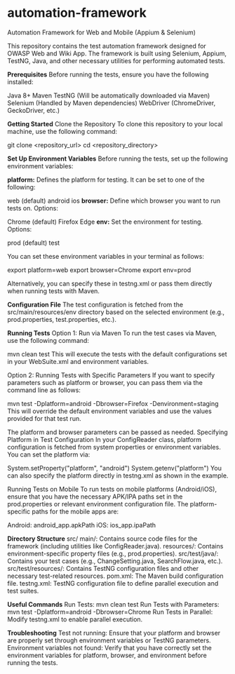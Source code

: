 # automation-framework
Automation Framework for Web and Mobile (Appium &amp; Selenium)

This repository contains the test automation framework designed for OWASP Web and Wiki App. The framework is built using Selenium, Appium, TestNG, Java, and other necessary utilities for performing automated tests.

**Prerequisites**
Before running the tests, ensure you have the following installed:

Java 8+
Maven
TestNG (Will be automatically downloaded via Maven)
Selenium (Handled by Maven dependencies)
WebDriver (ChromeDriver, GeckoDriver, etc.)

**Getting Started**
Clone the Repository
To clone this repository to your local machine, use the following command:

git clone <repository_url>
cd <repository_directory>

**Set Up Environment Variables**
Before running the tests, set up the following environment variables:

**platform:** Defines the platform for testing. It can be set to one of the following:

web (default)
android
ios
**browser:** Define which browser you want to run tests on. Options:

Chrome (default)
Firefox
Edge
**env:** Set the environment for testing. Options:

prod (default)
test

You can set these environment variables in your terminal as follows:

export platform=web
export browser=Chrome
export env=prod

Alternatively, you can specify these in testng.xml or pass them directly when running tests with Maven.

**Configuration File**
The test configuration is fetched from the src/main/resources/env directory based on the selected environment (e.g., prod.properties, test.properties, etc.).

**Running Tests**
Option 1: Run via Maven
To run the test cases via Maven, use the following command:

mvn clean test
This will execute the tests with the default configurations set in your WebSuite.xml and environment variables.

Option 2: Running Tests with Specific Parameters
If you want to specify parameters such as platform or browser, you can pass them via the command line as follows:

mvn test -Dplatform=android -Dbrowser=Firefox -Denvironment=staging
This will override the default environment variables and use the values provided for that test run.


The platform and browser parameters can be passed as needed.
Specifying Platform in Test Configuration
In your ConfigReader class, platform configuration is fetched from system properties or environment variables. You can set the platform via:

System.setProperty("platform", "android")
System.getenv("platform")
You can also specify the platform directly in testng.xml as shown in the example.

Running Tests on Mobile
To run tests on mobile platforms (Android/iOS), ensure that you have the necessary APK/IPA paths set in the prod.properties or relevant environment configuration file. The platform-specific paths for the mobile apps are:

Android: android_app.apkPath
iOS: ios_app.ipaPath

**Directory Structure**
src/
main/: Contains source code files for the framework (including utilities like ConfigReader.java).
resources/: Contains environment-specific property files (e.g., prod.properties).
src/test/java/: Contains your test cases (e.g., ChangeSetting.java, SearchFlow.java, etc.).
src/test/resources/: Contains TestNG configuration files and other necessary test-related resources.
pom.xml: The Maven build configuration file.
testng.xml: TestNG configuration file to define parallel execution and test suites.

**Useful Commands**
Run Tests: mvn clean test
Run Tests with Parameters: mvn test -Dplatform=android -Dbrowser=Chrome
Run Tests in Parallel: Modify testng.xml to enable parallel execution.

**Troubleshooting**
Test not running: Ensure that your platform and browser are properly set through environment variables or TestNG parameters.
Environment variables not found: Verify that you have correctly set the environment variables for platform, browser, and environment before running the tests.
